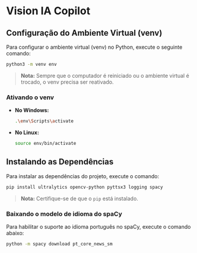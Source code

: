 # Vision IA Copilot

## Configuração do Ambiente Virtual (venv)

Para configurar o ambiente virtual (venv) no Python, execute o seguinte comando:

```bash
python3 -m venv env
```

> **Nota:** Sempre que o computador é reiniciado ou o ambiente virtual é trocado, o venv precisa ser reativado.

### Ativando o venv

- **No Windows:**

  ```bash
  .\env\Scripts\activate
  ```

- **No Linux:**

  ```bash
  source env/bin/activate
  ```

## Instalando as Dependências

Para instalar as dependências do projeto, execute o comando:

```bash
pip install ultralytics opencv-python pyttsx3 logging spacy
```

> **Nota:** Certifique-se de que o `pip` está instalado.

### Baixando o modelo de idioma do spaCy

Para habilitar o suporte ao idioma português no spaCy, execute o comando abaixo:

```bash
python -m spacy download pt_core_news_sm
```
